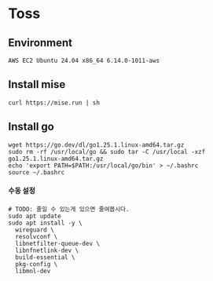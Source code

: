 # Toss

## Environment
```
AWS EC2 Ubuntu 24.04 x86_64 6.14.0-1011-aws
```

## Install mise
```shell
curl https://mise.run | sh
```

## Install go
```shell
wget https://go.dev/dl/go1.25.1.linux-amd64.tar.gz
sudo rm -rf /usr/local/go && sudo tar -C /usr/local -xzf go1.25.1.linux-amd64.tar.gz
echo 'export PATH=$PATH:/usr/local/go/bin' > ~/.bashrc
source ~/.bashrc
```

#### 수동 설정
```shell
# TODO: 줄일 수 있는게 있으면 줄여봅시다.
sudo apt update
sudo apt install -y \
  wireguard \
  resolvconf \
  libnetfilter-queue-dev \
  libnfnetlink-dev \
  build-essential \
  pkg-config \
  libmnl-dev
```
